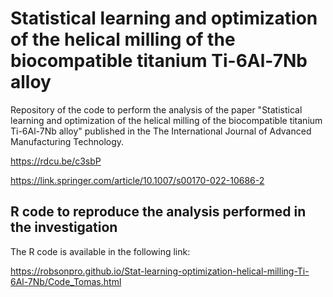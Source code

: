 # Statistical learning and optimization of the helical milling of the biocompatible titanium Ti-6Al-7Nb alloy

Repository of the code to perform the analysis of the paper "Statistical learning and optimization of the helical milling of the biocompatible titanium Ti-6Al-7Nb alloy" published in the The International Journal of Advanced Manufacturing Technology.

https://rdcu.be/c3sbP

https://link.springer.com/article/10.1007/s00170-022-10686-2

## R code to reproduce the analysis performed in the investigation

The R code is available in the following link:

https://robsonpro.github.io/Stat-learning-optimization-helical-milling-Ti-6Al-7Nb/Code_Tomas.html

